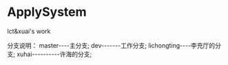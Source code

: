 # ApplySystem
lct&amp;xuai's work

分支说明：
master----主分支;
dev-------工作分支;
lichongting----李充厅的分支;
xuhai----------许海的分支;



